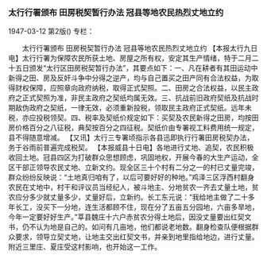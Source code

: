 ### 太行行署颁布  田房税契暂行办法  冠县等地农民热烈丈地立约

1947-03-12
第2版()
专栏：

　　太行行署颁布
    田房税契暂行办法
    冠县等地农民热烈丈地立约
    【本报太行九日电】太行行署为保障农民所获土地、房屋之所有权，安定其生产情绪，特于二月二十五日颁发“太行区田房税契暂行办法”，其要点如下：一、凡在耕者有其田运动中新得之田、房及反奸斗争中分得之逆产，均与自己置买之田产同有合法权益，为取得财权保障，应照章向政府纳税，取得正式契照。二、田房之合法权益，以民主政府之正式契照为准，非民主政府之契纸均属无效。三、抗战前旧政府契纸及抗战时期敌伪政府之契纸，一律无效，必须重新投税，领取民主政府正式契纸。远年未税，亦应投税领契。四、税率及契纸价规定如下：买契及农民新得之田房，均按田房价格百分之八征税，典契按百分之四征税。契纸价由专署视工料费用统一规定，县不得随意增减。
    【又讯】太行三专署顷指示各县迅即执行行署田房税契办法，务于谷雨前普遍完成税契。
    【本报威县十日电】各地进行丈地、追契，农民积极收回土地。冠县四区为打破群众思想顾虑，巩固地权，开展今春的大生产运动，全区干部正领导农民丈地、立新文约。现全区三十个村有二分之一的村已丈量完竣，群众纷纷反映说：“土地真归咱有了，以后可要好好的种地。”鸡泽三区浮西村翻身农民在丈地中，村干和评议员当经纪人，被斗地主、分地贫农一齐去丈量土地，贫农应分多少就丈量多少，丈量好后，立新约。长工东元说：“我给地主做了二十多年长工，没买下一分地，连生活都顾不住，现在分了五亩五分园地，六亩多旱地，今年一定要好好生产。”莘县魏庄十六户赤贫农分得土地后，因没丈量要出红契文书，仍不认为地是自己的。如问有几亩地，他们都说老地数。翻身检查队便根据群众要求，领导立契丈地，让地主交出红契文书，并亲到地里指给地边，进行丈量。附近三里庄、夏庄受这村影响，也开始这一工作。
